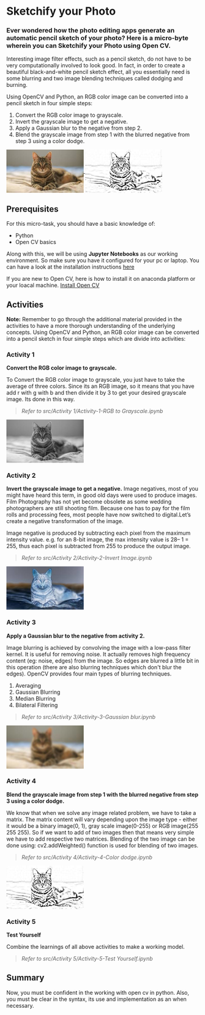 
# Sketchify your Photo

### Ever wondered how the photo editing apps generate an automatic pencil sketch of your photo? Here is a micro-byte wherein you can Sketchify your Photo using Open CV.

Interesting image filter effects, such as a pencil sketch, do not have to be very computationally involved to look good. In fact, in order to create a beautiful black-and-white pencil sketch effect, all you essentially need is some blurring and two image blending techniques called dodging and burning.

Using OpenCV and Python, an RGB color image can be converted into a pencil sketch in four simple steps:

1. Convert the RGB color image to grayscale.
2. Invert the grayscale image to get a negative.
3. Apply a Gaussian blur to the negative from step 2.
4. Blend the grayscale image from step 1 with the blurred negative from step 3 using a color dodge.

<a href="https://github.com/rutujak24">
  <img width=40% align="center" src="https://github.com/rutujak24/Pencil-Sketch/blob/master/cat.jpeg" />
</a>
<a href="https://github.com/rutujak24">
  <img width=40% align="center" src="https://github.com/rutujak24/Pencil-Sketch/blob/master/sketch.jpeg" />
</a>


## Prerequisites

For this micro-task, you should have a basic knowledge of:
* Python
* Open CV basics

Along with this, we will be using **Jupyter Notebooks** as our working environment. So make sure you have it configured for your pc or laptop. You can have a look at the installation instructions [here](https://jupyter.org/install)

If you are new to Open CV, here is how to install it on anaconda platform or your loacal machine.
[Install Open CV](https://pypi.org/project/opencv-python)

## Activities

**Note:** Remember to go through the additional material provided in the activities to have a more thorough understanding of the underlying concepts. Using OpenCV and Python, an RGB color image can be converted into a pencil sketch in four simple steps which are divide into activities:

### Activity 1 
**Convert the RGB color image to grayscale.**

To Convert the RGB color image to grayscale, you just have to take the average of three colors. Since its an RGB image, so it means that you have add r with g with b and then divide it by 3 to get your desired grayscale image. Its done in this way.

> *Refer to src/Activity 1/Activity-1-RGB to Grayscale.ipynb*

<a href="https://github.com/rutujak24">
  <img width=40% align="center" src="https://github.com/rutujak24/Pencil-Sketch/blob/master/gray.png" />
</a>

### Activity 2
**Invert the grayscale image to get a negative.**
Image negatives, most of you might have heard this term, in good old days were used to produce images. Film Photography has not yet become obsolete as some wedding photographers are still shooting film. Because one has to pay for the film rolls and processing fees, most people have now switched to digital.Let’s create a negative transformation of the image.

Image negative is produced by subtracting each pixel from the maximum intensity value. e.g. for an 8-bit image, the max intensity value is 28– 1 = 255, thus each pixel is subtracted from 255 to produce the output image.

> *Refer to src/Activity 2/Activity-2-Invert Image.ipynb*

<a href="https://github.com/rutujak24">
  <img width=40% align="center" src="https://github.com/rutujak24/Pencil-Sketch/blob/master/invert.jpg" />
</a>

### Activity 3
**Apply a Gaussian blur to the negative from activity 2.**

Image blurring is achieved by convolving the image with a low-pass filter kernel. It is useful for removing noise. It actually removes high frequency content (eg: noise, edges) from the image. So edges are blurred a little bit in this operation (there are also blurring techniques which don't blur the edges). OpenCV provides four main types of blurring techniques.
1. Averaging
2. Gaussian Blurring
3. Median Blurring
4. Bilateral Filtering

> *Refer to src/Activity 3/Activity-3-Gaussian blur.ipynb*

<a href="https://github.com/rutujak24">
  <img width=40% align="center" src="https://github.com/rutujak24/Pencil-Sketch/blob/master/blur.jpg" />
</a>

### Activity 4
**Blend the grayscale image from step 1 with the blurred negative from step 3 using a color dodge.**

We know that when we solve any image related problem, we have to take a matrix. The matrix content will vary depending upon the image type - either it would be a binary image(0, 1), gray scale image(0-255) or RGB image(255 255 255). So if we want to add of two images then that means very simple we have to add respective two matrices. Blending of the two image can be done using: cv2.addWeighted() function is used for blending of two images.

> *Refer to src/Activity 4/Activity-4-Color dodge.ipynb*

<a href="https://github.com/rutujak24">
  <img width=40% align="center" src="https://github.com/rutujak24/Pencil-Sketch/blob/master/sketch.jpeg" />
</a>

### Activity 5 
**Test Yourself**

Combine the learnings of all above activities to make a working model.


> *Refer to src/Activity 5/Activity-5-Test Yourself.ipynb*


## Summary

Now, you must be confident in the working with open cv in python. Also, you must be clear in the syntax, its use and implementation as an when necessary.
